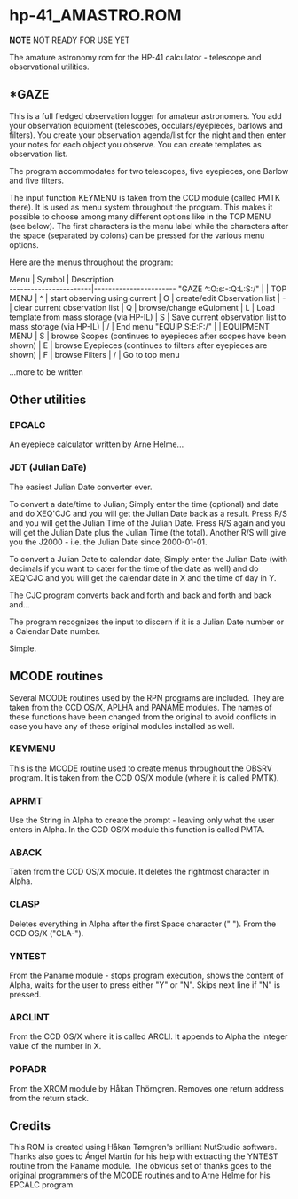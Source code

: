 # hp-41_AMASTRO.ROM

**NOTE** NOT READY FOR USE YET

The amature astronomy rom for the HP-41 calculator - telescope and observational utilities.

## *GAZE

This is a full fledged observation logger for amateur astronomers. You add your observation equipment (telescopes, occulars/eyepieces, barlows and filters). You create your observation agenda/list for the night and then enter your notes for each object you observe. You can create templates as observation list.

The program accommodates for two telescopes, five eyepieces, one Barlow and five filters.

The input function KEYMENU is taken from the CCD module (called PMTK there). It is used as menu system throughout the program. This makes it possible to choose among many different options like in the TOP MENU (see below). The first characters is the menu label while the characters after the space (separated by colons) can be pressed for the various menu options.

Here are the menus throughout the program:

Menu	               | Symbol | Description   
-----------------------|-----------------------
"GAZE ^:O:s:-:Q:L:S:/" |        | TOP MENU
                       |   ^    | start observing using current
                       |   O    | create/edit Observation list
					   |   -    | clear current observation list
					   |   Q    | browse/change eQuipment
					   |   L    | Load template from mass storage (via HP-IL)
					   |   S    | Save current observation list to mass storage (via HP-IL)
					   |   /    | End menu
"EQUIP S:E:F:/"        |        | EQUIPMENT MENU
                       |   S    | browse Scopes (continues to eyepieces after scopes have been shown)
                       |   E    | browse Eyepieces (continues to filters after eyepieces are shown)
                       |   F    | browse Filters
					   |   /    | Go to top menu

...more to be written

## Other utilities

### EPCALC

An eyepiece calculator written by Arne Helme...

### JDT (Julian DaTe)

The easiest Julian Date converter ever.

To convert a date/time to Julian; Simply enter the time (optional) and date and do XEQ'CJC and you will get the Julian Date back as a result. Press R/S and you will get the Julian Time of the Julian Date. Press R/S again and you will get the Julian Date plus the Julian Time (the total). Another R/S will give you the J2000 - i.e. the Julian Date since 2000-01-01.

To convert a Julian Date to calendar date; Simply enter the Julian Date (with decimals if you want to cater for the time of the date as well) and do XEQ'CJC and you will get the calendar date in X and the time of day in Y.

The CJC program converts back and forth and back and forth and back and...

The program recognizes the input to discern if it is a Julian Date number or a Calendar Date number.

Simple.

## MCODE routines

Several MCODE routines used by the RPN programs are included. They are taken from the CCD OS/X, APLHA and PANAME modules. The names of these functions have been changed from the original to avoid conflicts in case you have any of these original modules installed as well.

### KEYMENU

This is the MCODE routine used to create menus throughout the OBSRV program. It is taken from the CCD OS/X module (where it is called PMTK).

### APRMT

Use the String in Alpha to create the prompt - leaving only what the user enters in Alpha. In the CCD OS/X module this function is called PMTA.

### ABACK

Taken from the CCD OS/X module. It deletes the rightmost character in Alpha.

### CLASP

Deletes everything in Alpha after the first Space character (" "). From the CCD OS/X ("CLA-").

### YNTEST

From the Paname module - stops program execution, shows the content of Alpha, waits for the user to press either "Y" or "N". Skips next line if "N" is pressed.

### ARCLINT

From the CCD OS/X where it is called ARCLI. It appends to Alpha the integer value of the number in X.

### POPADR

From the XROM module by Håkan Thörngren. Removes one return address from the return stack.

## Credits

This ROM is created using Håkan Tørngren's brilliant NutStudio software. Thanks also goes to Ángel Martin for his help with extracting the YNTEST routine from the Paname module. The obvious set of thanks goes to the original programmers of the MCODE routines and to Arne Helme for his EPCALC program.
